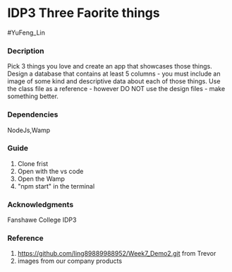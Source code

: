 # IDP3 Three Faorite things

#YuFeng_Lin

### Decription
Pick 3 things you love and create an app that showcases those things. Design a database
that contains at least 5 columns - you must include an image of some kind and descriptive
data about each of those things. Use the class file as a reference - however DO NOT use
the design files - make something better.

### Dependencies
NodeJs,Wamp

### Guide
1. Clone frist 
2. Open with the vs code 
3. Open the Wamp 
4. "npm start" in the terminal

### Acknowledgments
Fanshawe College IDP3

### Reference
1.  https://github.com/ling89889988952/Week7_Demo2.git from Trevor
2.  images from  our  company products



